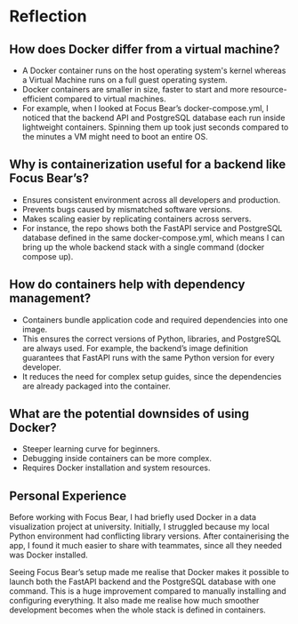 # Reflection

## How does Docker differ from a virtual machine?

- A Docker container runs on the host operating system's kernel whereas a Virtual Machine runs on a full guest operating system.
- Docker containers are smaller in size, faster to start and more resource-efficient compared to virtual machines.
- For example, when I looked at Focus Bear’s docker-compose.yml, I noticed that the backend API and PostgreSQL database each run inside lightweight containers. Spinning them up took just seconds compared to the minutes a VM might need to boot an entire OS.

## Why is containerization useful for a backend like Focus Bear’s?

- Ensures consistent environment across all developers and production.  
- Prevents bugs caused by mismatched software versions.
- Makes scaling easier by replicating containers across servers.  
- For instance, the repo shows both the FastAPI service and PostgreSQL database defined in the same docker-compose.yml, which means I can bring up the whole backend stack with a single command (docker compose up).

## How do containers help with dependency management?

- Containers bundle application code and required dependencies into one image.
- This ensures the correct versions of Python, libraries, and PostgreSQL are always used. For example, the backend’s image definition guarantees that FastAPI runs with the same Python version for every developer.
- It reduces the need for complex setup guides, since the dependencies are already packaged into the container.

## What are the potential downsides of using Docker?

- Steeper learning curve for beginners.  
- Debugging inside containers can be more complex.
- Requires Docker installation and system resources.

## Personal Experience

Before working with Focus Bear, I had briefly used Docker in a data visualization project at university. Initially, I struggled because my local Python environment had conflicting library versions. After containerising the app, I found it much easier to share with teammates, since all they needed was Docker installed.

Seeing Focus Bear’s setup made me realise that Docker makes it possible to launch both the FastAPI backend and the PostgreSQL database with one command. This is a huge improvement compared to manually installing and configuring everything. It also made me realise how much smoother development becomes when the whole stack is defined in containers.
